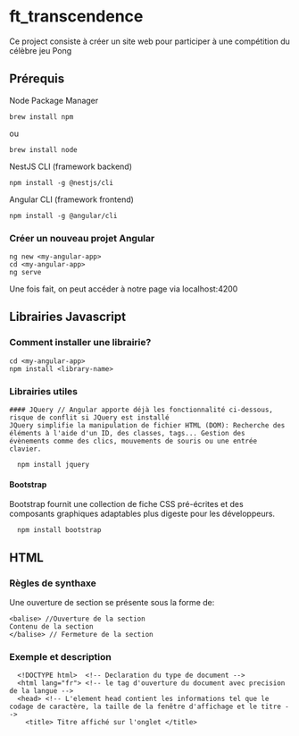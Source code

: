 # ft_transcendence
Ce project consiste à créer un site web pour participer à une compétition du célèbre jeu Pong

## Prérequis
  Node Package Manager
  
    brew install npm
ou

    brew install node
  
  NestJS CLI (framework backend)
  
    npm install -g @nestjs/cli

  Angular CLI (framework frontend)
  
    npm install -g @angular/cli

### Créer un nouveau projet Angular
  
    ng new <my-angular-app>
    cd <my-angular-app>
    ng serve

Une fois fait, on peut accéder à notre page via localhost:4200

## Librairies Javascript
### Comment installer une librairie?

    cd <my-angular-app>
    npm install <library-name>
    
### Librairies utiles
    #### JQuery // Angular apporte déjà les fonctionnalité ci-dessous, risque de conflit si JQuery est installé
    JQuery simplifie la manipulation de fichier HTML (DOM): Recherche des éléments à l'aide d'un ID, des classes, tags... Gestion des      évènements comme des clics, mouvements de souris ou une entrée clavier.

      npm install jquery

#### Bootstrap
  Bootstrap fournit une collection de fiche CSS pré-écrites et des composants graphiques adaptables plus digeste pour les développeurs.

      npm install bootstrap
## HTML
### Règles de synthaxe
Une ouverture de section se présente sous la forme de:

    <balise> //Ouverture de la section
    Contenu de la section
    </balise> // Fermeture de la section

### Exemple et description
      <!DOCTYPE html>  <!-- Declaration du type de document -->
      <html lang="fr"> <!-- le tag d'ouverture du document avec precision de la langue -->
      <head> <!-- L'element head contient les informations tel que le codage de caractère, la taille de la fenêtre d'affichage et le titre -->
        <title> Titre affiché sur l'onglet </title>
